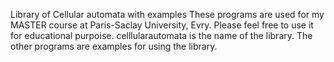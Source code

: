 Library of Cellular automata with examples
These programs are used for my MASTER course at Paris-Saclay University, Evry.
Please feel free to use it for educational purpoise.
celllularautomata is the name of the library. The other programs are examples for using the library.
